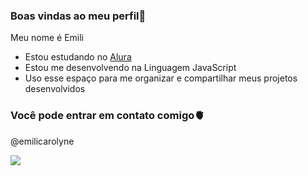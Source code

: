 ### Boas vindas ao meu perfil🖤

  Meu nome é Emili
- Estou estudando no [Alura](https://www.alura.com.br)
- Estou me desenvolvendo na Linguagem JavaScript
- Uso esse espaço para me organizar e compartilhar meus projetos desenvolvidos





### Você pode entrar em contato comigo🫀

@emilicarolyne

![](https://tenor.com/view/spongebob-spongebob-squarepants-gif-7334446791779913232)                                                                                                  
